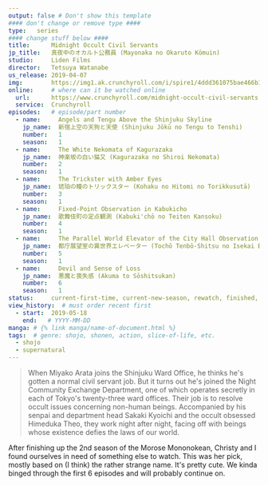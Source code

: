 ```yaml
---
output: false # Don't show this template
#### don't change or remove type ####
type:   series
#### change stuff below ####
title:      Midnight Occult Civil Servants
jp_title:   真夜中のオカルト公務員 (Mayonaka no Okaruto Kōmuin)
studio:     Liden Films
director:   Tetsuya Watanabe
us_release: 2019-04-07 
img:        https://img1.ak.crunchyroll.com/i/spire1/4ddd361075bae466b10cd706f73e0f451554625735_full.jpg 
online:     # where can it be watched online
  url:      https://www.crunchyroll.com/midnight-occult-civil-servants
  service:  Crunchyroll
episodes:   # episode/part number
  - name:     Angels and Tengu Above the Shinjuku Skyline
    jp_name:  新宿上空の天狗と天使 (Shinjuku Jōkū no Tengu to Tenshi)
    number:   1
    season:   1
  - name:     The White Nekomata of Kagurazaka
    jp_name:  神楽坂の白い猫又 (Kagurazaka no Shiroi Nekomata)
    number:   2
    season:   1
  - name:     The Trickster with Amber Eyes
    jp_name:  琥珀の瞳のトリックスター (Kohaku no Hitomi no Torikkusutā)
    number:   3
    season:   1
  - name:     Fixed-Point Observation in Kabukicho
    jp_name:  歌舞伎町の定点観測 (Kabuki'chō no Teiten Kansoku)
    number:   4
    season:   1
  - name:     The Parallel World Elevator of the City Hall Observation Deck
    jp_name:  都庁展望室の異世界エレベーター (Tochō Tenbō-Shitsu no Isekai Erebētā)
    number:   5
    season:   1
  - name:     Devil and Sense of Loss
    jp_name:  悪魔と喪失感 (Akuma to Sōshitsukan)
    number:   6
    season:   1
status:     current-first-time, current-new-season, rewatch, finished, not-finishing
view_history:  # must order recent first
  - start:  2019-05-18 
    end:   # YYYY-MM-DD
manga: # {% link manga/name-of-document.html %}
tags:  # genre: shojo, shonen, action, slice-of-life, etc.
  - shojo
  - supernatural
---
```


> When Miyako Arata joins the Shinjuku Ward Office, he thinks he's gotten a normal civil servant job. But it turns out he's joined the Night Community Exchange Department, one of which operates secretly in each of Tokyo's twenty-three ward offices. Their job is to resolve occult issues concerning non-human beings. Accompanied by his senpai and department head Sakaki Kyoichi and the occult obsessed Himeduka Theo, they work night after night, facing off with beings whose existence defies the laws of our world.

After finishing up the 2nd season of the Morose Mononokean, Christy and I found ourselves in need of something else to watch. This was her pick, mostly based on (I think) the rather strange name. It's pretty cute. We kinda binged through the first 6 episodes and will probably continue on.